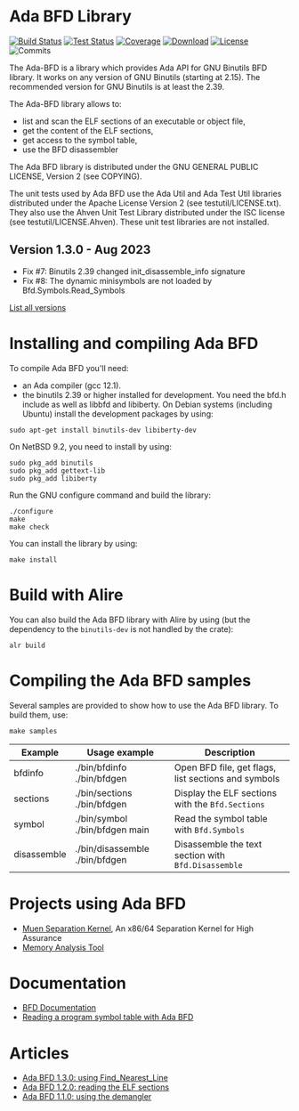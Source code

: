 
# Ada BFD Library

[![Build Status](https://img.shields.io/endpoint?url=https://porion.vacs.fr/porion/api/v1/projects/ada-bfd/badges/build.json)](https://porion.vacs.fr/porion/projects/view/ada-bfd/summary)
[![Test Status](https://img.shields.io/endpoint?url=https://porion.vacs.fr/porion/api/v1/projects/ada-bfd/badges/tests.json)](https://porion.vacs.fr/porion/projects/view/ada-bfd/xunits)
[![Coverage](https://img.shields.io/endpoint?url=https://porion.vacs.fr/porion/api/v1/projects/ada-bfd/badges/coverage.json)](https://porion.vacs.fr/porion/projects/view/ada-bfd/summary)
[![Download](https://img.shields.io/badge/download-1.3.0-brightgreen.svg)](http://download.vacs.fr/ada-bfd/ada-bfd-1.3.0.tar.gz)
[![License](https://img.shields.io/badge/license-GPL-blue.svg)](GPL)
![Commits](https://img.shields.io/github/commits-since/stcarrez/ada-bfd/1.3.0.svg)

The Ada-BFD is a library which provides Ada API for GNU Binutils BFD
library.  It works on any version of GNU Binutils (starting at 2.15).
The recommended version for GNU Binutils is at least the 2.39.

The Ada-BFD library allows to:

* list and scan the ELF sections of an executable or object file,
* get the content of the ELF sections,
* get access to the symbol table,
* use the BFD disassembler

The Ada BFD library is distributed under the GNU GENERAL PUBLIC LICENSE, Version 2
(see COPYING).

The unit tests used by Ada BFD use the Ada Util and Ada Test Util libraries distributed
under the Apache License Version 2 (see testutil/LICENSE.txt).  They also use the
Ahven Unit Test Library distributed under the ISC license (see testutil/LICENSE.Ahven).
These unit test libraries are not installed.

## Version 1.3.0 - Aug 2023
  - Fix #7: Binutils 2.39 changed init_disassemble_info signature
  - Fix #8: The dynamic minisymbols are not loaded by Bfd.Symbols.Read_Symbols

[List all versions](https://github.com/stcarrez/ada-bfd/blob/master/NEWS.md)

# Installing and compiling Ada BFD

To compile Ada BFD you'll need:

* an Ada compiler (gcc 12.1).
* the binutils 2.39 or higher installed for development.
  You need the bfd.h include as well as libbfd and libiberty.
  On Debian systems (including Ubuntu) install the development packages
  by using:

```
sudo apt-get install binutils-dev libiberty-dev
```

On NetBSD 9.2, you need to install by using:

```
sudo pkg_add binutils
sudo pkg_add gettext-lib
sudo pkg_add libiberty
```


Run the GNU configure command and build the library:

```
./configure
make
make check
```


You can install the library by using:

```
make install
```

# Build with Alire

You can also build the Ada BFD library with Alire by using (but the
dependency to the `binutils-dev` is not handled by the crate):

```
alr build
```

# Compiling the Ada BFD samples

Several samples are provided to show how to use the Ada BFD library.
To build them, use:

```
make samples
```

|Example    | Usage example                 | Description                                         |
|-----------|-------------------------------|-----------------------------------------------------|
|bfdinfo    |./bin/bfdinfo ./bin/bfdgen     | Open BFD file, get flags, list sections and symbols |
|sections   |./bin/sections ./bin/bfdgen    | Display the ELF sections with the `Bfd.Sections`    |
|symbol     |./bin/symbol ./bin/bfdgen main | Read the symbol table with `Bfd.Symbols`            |
|disassemble|./bin/disassemble ./bin/bfdgen | Disassemble the text section with `Bfd.Disassemble` |

# Projects using Ada BFD

* [Muen Separation Kernel](https://muen.codelabs.ch/), An x86/64 Separation Kernel for High Assurance
* [Memory Analysis Tool](https://github.com/stcarrez/mat)

# Documentation

* [BFD Documentation](http://sourceware.org/binutils/docs/bfd/index.html)
* [Reading a program symbol table with Ada BFD](https://blog.vacs.fr/vacs/blogs/post.html?post=2012/11/03/Reading-a-program-symbol-table-with-Ada-Bfd)

# Articles

* [Ada BFD 1.3.0: using Find_Nearest_Line](https://blog.vacs.fr/vacs/blogs/post.html?post=2023/08/19/Ada-BFD-1.3.0)
* [Ada BFD 1.2.0: reading the ELF sections](https://blog.vacs.fr/vacs/blogs/post.html?post=2021/04/11/New-release-Ada-BFD-1.2.0)
* [Ada BFD 1.1.0: using the demangler](https://blog.vacs.fr/vacs/blogs/post.html?post=2015/05/16/Ada-BFD-1.1.0-is-available)

